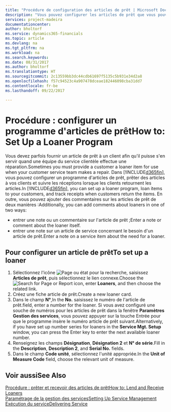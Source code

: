```yaml
---
title: "Procédure de configuration des articles de prêt | Microsoft Docs"
description: "Vous pouvez configurer les articles de prêt que vous pouvez prêter aux clients afin de remplacer les articles de service lors de leur maintenance."
services: project-madeira
documentationcenter: 
author: bholtorf
ms.service: dynamics365-financials
ms.topic: article
ms.devlang: na
ms.tgt_pltfrm: na
ms.workload: na
ms.search.keywords: 
ms.date: 08/31/2017
ms.author: bholtorf
ms.translationtype: HT
ms.sourcegitcommit: 2c13559bb3dc44cdb61697f5135c5b931e34d2a8
ms.openlocfilehash: f57c94523c4a907478dceae182446098cba31dd7
ms.contentlocale: fr-be
ms.lasthandoff: 09/22/2017

---
```

# <a name="how-to-set-up-a-loaner-program"></a><span data-ttu-id="dd183-103">Procédure : configurer un programme d'articles de prêt</span><span class="sxs-lookup"><span data-stu-id="dd183-103">How to: Set Up a Loaner Program</span></span>
<span data-ttu-id="dd183-104">Vous devez parfois fournir un article de prêt à un client afin qu'il puisse s'en servir quand une équipe du service clientèle effectue une réparation.</span><span class="sxs-lookup"><span data-stu-id="dd183-104">Sometimes you must provide a customer a loaner item for use when your customer service team makes a repair.</span></span> <span data-ttu-id="dd183-105">Dans [!INCLUDE[d365fin](includes/d365fin_md.md)], vous pouvez configurer un programme d'articles de prêt, prêter des articles à vos clients et suivre les réceptions lorsque les clients retournent les articles.</span><span class="sxs-lookup"><span data-stu-id="dd183-105">In [!INCLUDE[d365fin](includes/d365fin_md.md)], you can set up a loaner program, loan items to your customers, and track receipts when customers return the items.</span></span> <span data-ttu-id="dd183-106">En outre, vous pouvez ajouter des commentaires sur les articles de prêt de deux manières :</span><span class="sxs-lookup"><span data-stu-id="dd183-106">Additionally, you can add comments about loaners in one of two ways:</span></span>  
  
* <span data-ttu-id="dd183-107">entrer une note ou un commentaire sur l'article de prêt ;</span><span class="sxs-lookup"><span data-stu-id="dd183-107">Enter a note or comment about the loaner itself.</span></span>  
* <span data-ttu-id="dd183-108">entrer une note sur un article de service concernant le besoin d'un article de prêt.</span><span class="sxs-lookup"><span data-stu-id="dd183-108">Enter a note on a service item about the need for a loaner.</span></span>  

## <a name="to-set-up-a-loaner"></a><span data-ttu-id="dd183-109">Pour configurer un article de prêt</span><span class="sxs-lookup"><span data-stu-id="dd183-109">To set up a loaner</span></span>  
1. <span data-ttu-id="dd183-110">Sélectionnez l'icône ![Page ou état pour la recherche](media/ui-search/search_small.png "Page ou état pour la recherche"), saisissez **Articles de prêt**, puis sélectionnez le lien connexe.</span><span class="sxs-lookup"><span data-stu-id="dd183-110">Choose the ![Search for Page or Report](media/ui-search/search_small.png "Search for Page or Report icon") icon, enter **Loaners**, and then choose the related link.</span></span>  
2. <span data-ttu-id="dd183-111">Créez une fiche article de prêt.</span><span class="sxs-lookup"><span data-stu-id="dd183-111">Create a new loaner card.</span></span> 
3. <span data-ttu-id="dd183-112">Dans le champ **N°**,</span><span class="sxs-lookup"><span data-stu-id="dd183-112">In the **No.**</span></span> <span data-ttu-id="dd183-113">saisissez le numéro de l'article de prêt.</span><span class="sxs-lookup"><span data-stu-id="dd183-113">field, enter a number for the loaner.</span></span> <span data-ttu-id="dd183-114">Si vous avez configuré une souche de numéros pour les articles de prêt dans la fenêtre **Paramètres Gestion des services**, vous pouvez appuyer sur la touche Entrée pour que le programme insère le numéro article de prêt suivant.</span><span class="sxs-lookup"><span data-stu-id="dd183-114">Alternatively, if you have set up number series for loaners in the **Service Mgt. Setup** window, you can press the Enter key to enter the next available loaner number.</span></span>  
4. <span data-ttu-id="dd183-115">Renseignez les champs **Désignation**, **Désignation 2** et **N° de série**.</span><span class="sxs-lookup"><span data-stu-id="dd183-115">Fill in the **Description**, **Description 2**, and **Serial No.** fields.</span></span>  
5. <span data-ttu-id="dd183-116">Dans le champ **Code unité**, sélectionnez l'unité appropriée.</span><span class="sxs-lookup"><span data-stu-id="dd183-116">In the **Unit of Measure Code** field, choose the relevant unit of measure.</span></span>  
  
## <a name="see-also"></a><span data-ttu-id="dd183-117">Voir aussi</span><span class="sxs-lookup"><span data-stu-id="dd183-117">See Also</span></span>
[<span data-ttu-id="dd183-118">Procédure : prêter et recevoir des articles de prêt</span><span class="sxs-lookup"><span data-stu-id="dd183-118">How to: Lend and Receive Loaners</span></span>](service-how-to-lend-receive-loaners.md)  
[<span data-ttu-id="dd183-119">Paramétrage de la gestion des services</span><span class="sxs-lookup"><span data-stu-id="dd183-119">Setting Up Service Management</span></span>](service-setup-service.md)  
[<span data-ttu-id="dd183-120">Exécution du service</span><span class="sxs-lookup"><span data-stu-id="dd183-120">Delivering Service</span></span>](service-deliver-service.md)  


